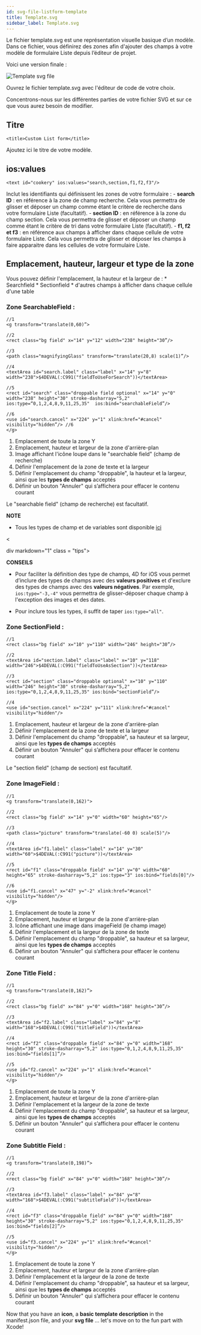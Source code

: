 ```yaml
---
id: svg-file-listform-template
title: Template.svg
sidebar_label: Template.svg
---
```

Le fichier template.svg est une représentation visuelle basique d’un modèle. Dans ce fichier, vous définirez des zones afin d'ajouter des champs à votre modèle de formulaire Liste depuis l’éditeur de projet.

Voici une version finale :

![Template svg file](assets/custom-listform/template-svg-file.png)

Ouvrez le fichier template.svg avec l'éditeur de code de votre choix.

Concentrons-nous sur les différentes parties de votre fichier SVG et sur ce que vous aurez besoin de modifier.

## Titre

    <title>Custom List form</title>
    

Ajoutez ici le titre de votre modèle.

## ios:values

    <text id="cookery" ios:values="search,section,f1,f2,f3"/>
    

Inclut les identifiants qui définissent les zones de votre formulaire : - **search ID** : en référence à la zone de champ recherche. Cela vous permettra de glisser et déposer un champ comme étant le critère de recherche dans votre formulaire Liste (facultatif). - **section ID** : en référence à la zone du champ section. Cela vous permettra de glisser et déposer un champ comme étant le critère de tri dans votre formulaire Liste (facultatif). - **f1, f2 et f3** : en référence aux champs à afficher dans chaque cellule de votre formulaire Liste. Cela vous permettra de glisser et déposer les champs à faire apparaitre dans les cellules de votre formulaire Liste.

## Emplacement, hauteur, largeur et type de la zone

Vous pouvez définir l'emplacement, la hauteur et la largeur de : * Searchfield * Sectionfield * d'autres champs à afficher dans chaque cellule d'une table

### Zone SearchableField :

    //1
    <g transform="translate(0,60)”>
    
    //2
    <rect class="bg field" x="14" y="12" width="238" height="30”/> 
    
    //3
    <path class="magnifyingGlass" transform="translate(20,8) scale(1)”/>
    
    //4
    <textArea id="search.label" class="label" x="14" y="8" width="238">$4DEVAL(:C991("fieldToUseForSearch"))</textArea>
    
    //5
    <rect id="search" class="droppable field optional" x="14" y="0" width="238" height="30" stroke-dasharray="5,2" ios:type=“0,1,2,4,8,9,11,25,35"  ios:bind="searchableField”/> 
    
    //6
    <use id="search.cancel" x="224" y="1" xlink:href="#cancel" visibility="hidden”/> //6
    </g>
    

1. Emplacement de toute la zone Y
2. Emplacement, hauteur et largeur de la zone d'arrière-plan
3. Image affichant l'icône loupe dans le "searchable field" (champ de recherche)
4. Définir l'emplacement de la zone de texte et la largeur 
5. Définir l'emplacement du champ "droppable", la hauteur et la largeur, ainsi que les **types de champs** acceptés
6. Définir un bouton "Annuler" qui s’affichera pour effacer le contenu courant

Le "searchable field" (champ de recherche) est facultatif.<div class = "tips"> 

**NOTE**

* Tous les types de champ et de variables sont disponible [ici](http://doc.4d.com/4Dv17/4D/17/Field-and-Variable-Types.302-3729410.en.html)</div> 

<

div markdown="1" class = "tips">

**CONSEILS**

* Pour faciliter la définition des type de champs, 4D for iOS vous permet d’inclure des types de champs avec des **valeurs positives** et d'exclure des types de champs avec des **valeurs négatives**. Par exemple, ```ios:type="-3,-4"``` vous permettra de glisser-déposer chaque champ à l'exception des images et des dates.

* Pour inclure tous les types, il suffit de taper ```ios:type="all"```.

</div>

### Zone SectionField :

    //1
    <rect class="bg field" x="10" y="110" width="246" height="30”/>
    
    //2 
    <textArea id="section.label" class="label" x="10" y="118" width="246">$4DEVAL(:C991("fieldToUseAsSection"))</textArea>
    
    //3
    <rect id="section" class="droppable optional" x="10" y="110" width="246" height="30" stroke-dasharray="5,2" ios:type="0,1,2,4,8,9,11,25,35" ios:bind="sectionField”/>
    
    //4
    <use id="section.cancel" x="224" y="111" xlink:href="#cancel" visibility="hidden"/>
    

1. Emplacement, hauteur et largeur de la zone d'arrière-plan
2. Définir l'emplacement de la zone de texte et la largeur 
3. Définir l'emplacement du champ "droppable", sa hauteur et sa largeur, ainsi que les **types de champs** acceptés
4. Définir un bouton "Annuler" qui s’affichera pour effacer le contenu courant

Le "section field" (champ de section) est facultatif.

### Zone ImageField :

    //1
    <g transform="translate(0,162)">
    
    //2
    <rect class="bg field" x="14" y="0" width="60" height="65"/>
    
    //3
    <path class="picture" transform="translate(-60 0) scale(5)"/>
    
    //4
    <textArea id="f1.label" class="label" x="14" y="30" width="60">$4DEVAL(:C991("picture"))</textArea>
    
    //5
    <rect id="f1" class="droppable field" x="14" y="0" width="60" height="65" stroke-dasharray="5,2" ios:type="3" ios:bind="fields[0]"/>
    
    //6
    <use id="f1.cancel" x="47" y="-2" xlink:href="#cancel" visibility="hidden"/>
    </g>
    

1. Emplacement de toute la zone Y
2. Emplacement, hauteur et largeur de la zone d'arrière-plan
3. Icône affichant une image dans imageField (le champ image)
4. Définir l'emplacement et la largeur de la zone de texte 
5. Définir l'emplacement du champ "droppable", sa hauteur et sa largeur, ainsi que les **types de champs** acceptés
6. Définir un bouton "Annuler" qui s’affichera pour effacer le contenu courant

### Zone Title Field :

    //1
    <g transform="translate(0,162)”>
    
    //2
    <rect class="bg field" x="84" y="0" width="168" height="30”/>
    
    //3
    <textArea id="f2.label" class="label" x="84" y="8" width="168">$4DEVAL(:C991("titleField"))</textArea>
    
    //4
    <rect id="f2" class="droppable field" x="84" y="0" width="168" height="30" stroke-dasharray="5,2" ios:type="0,1,2,4,8,9,11,25,35" ios:bind="fields[1]”/>
    
    //5
    <use id="f2.cancel" x="224" y="1" xlink:href="#cancel" visibility="hidden"/>
    </g>
    

1. Emplacement de toute la zone Y
2. Emplacement, hauteur et largeur de la zone d'arrière-plan
3. Définir l'emplacement et la largeur de la zone de texte 
4. Définir l'emplacement du champ "droppable", sa hauteur et sa largeur, ainsi que les **types de champs** acceptés
5. Définir un bouton "Annuler" qui s’affichera pour effacer le contenu courant

### Zone Subtitle Field :

    //1
    <g transform="translate(0,198)”>
    
    //2
    <rect class="bg field" x="84" y="0" width="168" height="30”/>
    
    //3
    <textArea id="f3.label" class="label" x="84" y="8" width="168">$4DEVAL(:C991("subtitleField"))</textArea>
    
    //4
    <rect id="f3" class="droppable field" x="84" y="0" width="168" height="30" stroke-dasharray="5,2" ios:type="0,1,2,4,8,9,11,25,35" ios:bind="fields[2]”/>
    
    //5
    <use id="f3.cancel" x="224" y="1" xlink:href="#cancel" visibility="hidden"/>
    </g>
    

1. Emplacement de toute la zone Y
2. Emplacement, hauteur et largeur de la zone d'arrière-plan
3. Définir l'emplacement et la largeur de la zone de texte 
4. Définir l'emplacement du champ "droppable", sa hauteur et sa largeur, ainsi que les **types de champs** acceptés
5. Définir un bouton "Annuler" qui s’affichera pour effacer le contenu courant

Now that you have an **icon**, a **basic template description** in the manifest.json file, and your **svg file** ... let's move on to the fun part with Xcode!